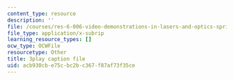 ```yaml
---
content_type: resource
description: ''
file: /courses/res-6-006-video-demonstrations-in-lasers-and-optics-spring-2008/acb930cbe75cbc2bc367f87af73f35ce_hJfqUAKMEdw.srt
file_type: application/x-subrip
learning_resource_types: []
ocw_type: OCWFile
resourcetype: Other
title: 3play caption file
uid: acb930cb-e75c-bc2b-c367-f87af73f35ce
---
```

